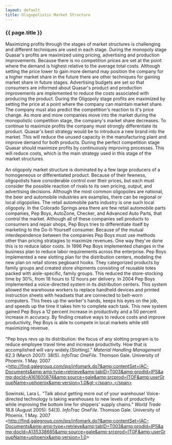 ```yaml
---
layout: default
title: Oligopolistic Market Structure
---
```


### {{ page.title }}
Maximizing profits through the stages of market structures is challenging and different techniques are used in each stage.  During the monopoly stage Quasar's profits are maximized using pricing, advertising and production improvements.  Because there is no competition prices are set at the point where the demand is highest relative to the average total costs.  Although setting the price lower to gain more demand may position the company for a higher market share in the future there are other techniques for gaining market share in future stages.  Advertising budgets are set so that consumers are informed about Quasar's product and production improvements are implemented to reduce the costs associated with producing the product.  During the Oligopoly stage profits are maximized by setting the price at a point where the company can maintain market share.  The company must also predict the competition's reaction to it's price change.  As more and more companies move into the market during the monopolistic competition stage, the company's market share decreases.  To continue to maximize profits the company must strongly differentiate its product.  Quasar's best strategy would be to introduce a new brand into the market.  This will reduce the unused capacity in the manufacturing plant and improve demand for both products.  During the perfect competition stage Quasar should maximize profits by continuously improving processes.  This will reduce costs, which is the main strategy used in this stage of the market structures.<br /><br />
An oligopoly market structure is dominated by a few large producers of a homogeneous or differentiated product.  Because of their fewness, oligopolists have considerable control over their prices, but each must consider the possible reaction of rivals to its own pricing, output, and advertising decisions.  Although the most common oligopolies are national, the beer and automobile industries are examples, there can be regional or local oligopolies.  The retail automobile parts industry is one such local oligopoly.  In the Colorado Springs area there are few retail automobile parts companies, Pep Boys, AutoZone, Checker, and Advanced Auto Parts, that control the market.  Although all of these companies sell products to consumers and repair shops, Pep Boys tries to differentiate itself by marketing to the Do-It-Yourself consumer.  Because of the mutual interdependence between the companies Pep Boys must use methods other than pricing stratagies to maximize revenues.  One way they've done this is to reduce labor costs.  In 1996 Pep Boys implemented changes in the business plan to reduce labor requirements across the enterprise.  Pep Boys implemented a new slotting plan for the distribution centers, modeling the new plan on retail stores pegboard hooks.  They categorized products by family groups and created store shipments consisting of reusable totes packed with aisle-specific, family groups.  This reduced the store-stocking time by 30%, from 18 hours to 12 hours per delivery.  In 2004 Pep Boys implemented a voice-directed system in its distribution centers.  This system allowed the warehouse workers to replace handheld devices and printed instruction sheets with headsets that are connected to belt-worn computers.  This frees up the worker's hands, keeps his eyes on the job, and speeds up the time it takes him to complete each task.  This new system gained Pep Boys a 12 percent increase in productivity and a 50 percent increase in accuracy.  By finding creative ways to reduce costs and improve productivity, Pep Boys is able to compete in local markets while still maximizing revenue.<br /><br />
<span class="small"><span class="citation">"Pep boys revs up its distribution: the focus of any slotting program is to reduce employee travel time and increase productivity. How that is accomplished will vary widely.(Slotting)." <i>Material Handling Management</i> 62.3 (March 2007): 38(5). <i>InfoTrac OneFile</i>. Thomson Gale. University of Phoenix. 1 May. 2007 <span><br />&lt;http://find.galegroup.com/ips/infomark.do?&amp;contentSet=IAC-Documents&amp;amp;type=retrieve&amp;tabID=T003&amp;prodId=IPS&amp;docId=A161600874&amp;source=gale&amp;srcprod=ITOF&amp;userGroupName=uphoenix&amp;version=1.0&gt;</span>.</span></span><br /><br /><span class="citation">Sowinski, Lara L. "Talk about getting more out of your warehouse! Voice-directed technology is taking warehouses to new levels of productivity while improving the bottom line for shippers' supply chains." <i>World Trade</i> 18.8 (August 2005): 54(3). <i>InfoTrac OneFile</i>. Thomson Gale. University of Phoenix. 1 May. 2007 <span><br />&lt;http://find.galegroup.com/ips/infomark.do?&amp;contentSet=IAC-Documents&amp;amp;type=retrieve&amp;tabID=T003&amp;prodId=IPS&amp;docId=A135338665&amp;source=gale&amp;srcprod=ITOF&amp;userGroupName=uphoenix&amp;version=1.0&gt;
